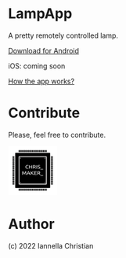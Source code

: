 # LampApp
A pretty remotely controlled lamp.



[Download for Android](https://play.google.com/store/apps/details?id=com.lampapp.lampapp&hl=it&gl=IT) 

iOS: coming soon 




[How the app works?](https://github.com/ChristianIannella/LampApp/blob/main/LampApp_1.2/README.md)

# Contribute
Please, feel free to contribute.


![Alt text](LampApp_1.2/images/Logo_100x100.png?raw=true "Title") 


# Author
(c) 2022 Iannella Christian
